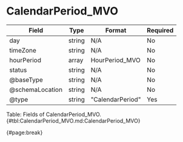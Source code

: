 <!--
    ATTENTION: This file was generated via gradle!
               Do NOT manually edit this file! Any such changes will be overwritten!
-->

# CalendarPeriod_MVO

| Field | Type | Format | Required |
| ------- | ------- | ------- | --- |
| day | string | N/A | No |
| timeZone | string | N/A | No |
| hourPeriod | array | HourPeriod_MVO | No |
| status | string | N/A | No |
| @baseType | string | N/A | No |
| @schemaLocation | string | N/A | No |
| @type | string | "CalendarPeriod" | Yes |

Table: Fields of CalendarPeriod_MVO. {#tbl:CalendarPeriod_MVO.md:CalendarPeriod_MVO}

{#page:break}
